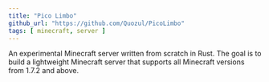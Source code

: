 ```yaml
---
title: "Pico Limbo"
github_url: "https://github.com/Quozul/PicoLimbo"
tags: [ minecraft, server ]
---
```


An experimental Minecraft server written from scratch in Rust.
The goal is to build a lightweight Minecraft server that supports all Minecraft versions from 1.7.2 and above.

<!--more-->
